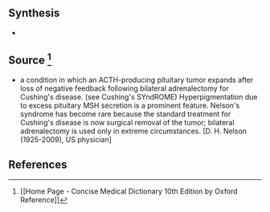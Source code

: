 ## Synthesis
- 
## Source [^1]
- a condition in which an ACTH-producing pituitary tumor expands after loss of negative feedback following bilateral adrenalectomy for Cushing's disease. (see Cushing's SYndROME) Hyperpigmentation due to excess pituitary MSH secretion is a prominent feature. Nelson's syndrome has become rare because the standard treatment for Cushing's disease is now surgical removal of the tumor; bilateral adrenalectomy is used only in extreme circumstances. \[D. H. Nelson (1925-2009), US physician]
## References

[^1]: [[Home Page - Concise Medical Dictionary 10th Edition by Oxford Reference]]